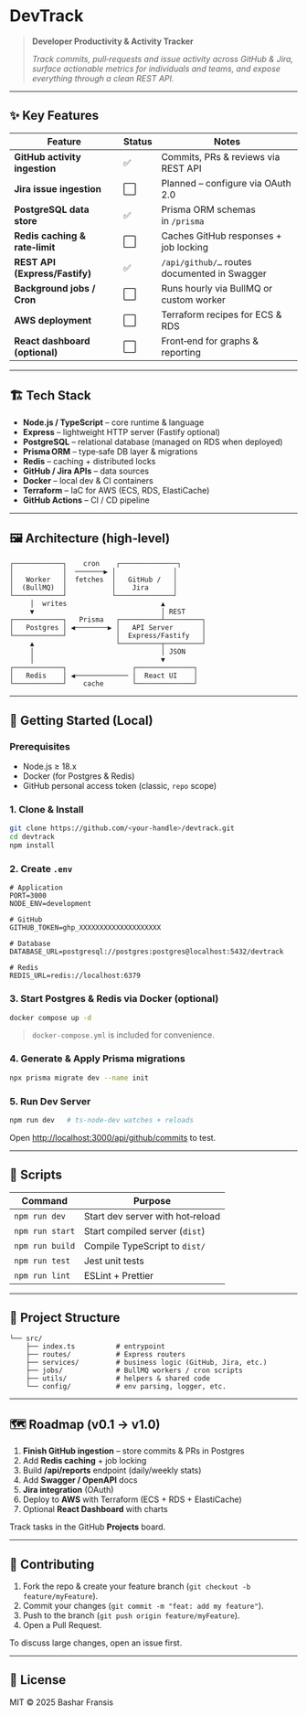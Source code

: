 # DevTrack

> **Developer Productivity & Activity Tracker**
>
> _Track commits, pull‑requests and issue activity across GitHub & Jira, surface actionable metrics for individuals and teams, and expose everything through a clean REST API._

---

## ✨ Key Features

| Feature                        | Status | Notes                                        |
| ------------------------------ | ------ | -------------------------------------------- |
| **GitHub activity ingestion**  | ✅     | Commits, PRs & reviews via REST API          |
| **Jira issue ingestion**       | ⬜     | Planned – configure via OAuth 2.0            |
| **PostgreSQL data store**      | ✅     | Prisma ORM schemas in `/prisma`              |
| **Redis caching & rate‑limit** | ⬜     | Caches GitHub responses + job locking        |
| **REST API (Express/Fastify)** | ✅     | `/api/github/…` routes documented in Swagger |
| **Background jobs / Cron**     | ⬜     | Runs hourly via BullMQ or custom worker      |
| **AWS deployment**             | ⬜     | Terraform recipes for ECS & RDS              |
| **React dashboard (optional)** | ⬜     | Front‑end for graphs & reporting             |

---

## 🏗️ Tech Stack

- **Node.js / TypeScript** – core runtime & language
- **Express** – lightweight HTTP server (Fastify optional)
- **PostgreSQL** – relational database (managed on RDS when deployed)
- **Prisma ORM** – type‑safe DB layer & migrations
- **Redis** – caching + distributed locks
- **GitHub / Jira APIs** – data sources
- **Docker** – local dev & CI containers
- **Terraform** – IaC for AWS (ECS, RDS, ElastiCache)
- **GitHub Actions** – CI / CD pipeline

---

## 🖼️ Architecture (high‑level)

```
┌────────────┐    cron    ┌──────────────┐
│            │  ───────▶ │              │
│   Worker   │  fetches  │   GitHub /   │
│  (BullMQ)  │           │    Jira      │
└────────────┘           └──────────────┘
     │  writes                       ▲
     ▼                               │ REST
┌────────────┐   Prisma   ┌──────────┴─────────┐
│   Postgres │ ◀────────▶ │   API Server       │
└────────────┘            │  Express/Fastify   │
     ▲                    └──────────┬─────────┘
     │                               │ JSON
     │                               ▼
┌────────────┐                ┌──────────────┐
│   Redis    │ ◀───────────── │  React UI    │
└────────────┘    cache       └──────────────┘
```

---

## 🚀 Getting Started (Local)

### Prerequisites

- Node.js ≥ 18.x
- Docker (for Postgres & Redis)
- GitHub personal access token (classic, `repo` scope)

### 1. Clone & Install

```bash
git clone https://github.com/<your‑handle>/devtrack.git
cd devtrack
npm install
```

### 2. Create `.env`

```
# Application
PORT=3000
NODE_ENV=development

# GitHub
GITHUB_TOKEN=ghp_XXXXXXXXXXXXXXXXXXXX

# Database
DATABASE_URL=postgresql://postgres:postgres@localhost:5432/devtrack

# Redis
REDIS_URL=redis://localhost:6379
```

### 3. Start Postgres & Redis via Docker (optional)

```bash
docker compose up -d
```

> `docker-compose.yml` is included for convenience.

### 4. Generate & Apply Prisma migrations

```bash
npx prisma migrate dev --name init
```

### 5. Run Dev Server

```bash
npm run dev   # ts-node-dev watches + reloads
```

Open [http://localhost:3000/api/github/commits](http://localhost:3000/api/github/commits) to test.

---

## 🧪 Scripts

| Command         | Purpose                          |
| --------------- | -------------------------------- |
| `npm run dev`   | Start dev server with hot‑reload |
| `npm run start` | Start compiled server (`dist`)   |
| `npm run build` | Compile TypeScript to `dist/`    |
| `npm run test`  | Jest unit tests                  |
| `npm run lint`  | ESLint + Prettier                |

---

## 📂 Project Structure

```
└── src/
    ├── index.ts          # entrypoint
    ├── routes/           # Express routers
    ├── services/         # business logic (GitHub, Jira, etc.)
    ├── jobs/             # BullMQ workers / cron scripts
    ├── utils/            # helpers & shared code
    └── config/           # env parsing, logger, etc.
```

---

## 🗺️ Roadmap (v0.1 → v1.0)

1. **Finish GitHub ingestion** – store commits & PRs in Postgres
2. Add **Redis caching** + job locking
3. Build **/api/reports** endpoint (daily/weekly stats)
4. Add **Swagger / OpenAPI** docs
5. **Jira integration** (OAuth)
6. Deploy to **AWS** with Terraform (ECS + RDS + ElastiCache)
7. Optional **React Dashboard** with charts

Track tasks in the GitHub **Projects** board.

---

## 🤝 Contributing

1. Fork the repo & create your feature branch (`git checkout -b feature/myFeature`).
2. Commit your changes (`git commit -m "feat: add my feature"`).
3. Push to the branch (`git push origin feature/myFeature`).
4. Open a Pull Request.

To discuss large changes, open an issue first.

---

## 📄 License

MIT © 2025 Bashar Fransis
